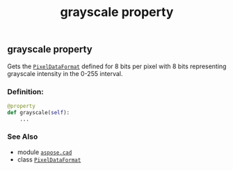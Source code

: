 ﻿---
title: grayscale property
second_title: Aspose.CAD for Python via .NET API References
description: 
type: docs
weight: 70
url: /python-net/aspose.cad/pixeldataformat/grayscale/
is_root: false
---

## grayscale property


Gets the [`PixelDataFormat`](/cad/python-net/aspose.cad/pixeldataformat) defined for 8 bits per pixel with 8 bits representing grayscale intensity in the 0-255 interval.
### Definition:
```python
@property
def grayscale(self):
    ...
```

### See Also
* module [`aspose.cad`](../../)
* class [`PixelDataFormat`](/cad/python-net/aspose.cad/pixeldataformat)
